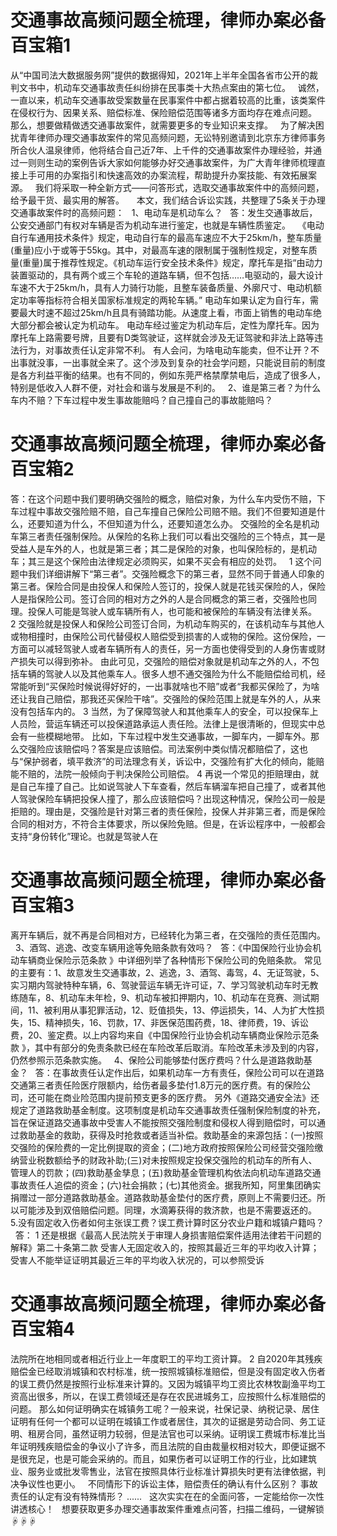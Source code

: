 # 交通事故高频问题全梳理，律师办案必备百宝箱1

从“中国司法大数据服务网”提供的数据得知，2021年上半年全国各省市公开的裁判文书中，机动车交通事故责任纠纷排在民事类十大热点案由的第七位。
 
诚然，一直以来，机动车交通事故受案数量在民事案件中都占据着较高的比重，该类案件在侵权行为、因果关系、赔偿标准、保险赔偿范围等诸多方面均存在难点问题。
 
那么，想要做精做透交通事故案件，就需要更多的专业知识来支撑。
 
为了解决困扰青年律师办理交通事故案件的常见高频问题，无讼特别邀请到北京东方律师事务所合伙人温泉律师，他将结合自己近7年、上千件的交通事故案件办理经验，并通过一则则生动的案例告诉大家如何能够办好交通事故案件，为广大青年律师梳理直接上手可用的办案指引和快速高效的办案流程，帮助提升办案技能、有效拓展案源。
 
我们将采取一种全新方式——问答形式，选取交通事故案件中的高频问题，给予最干货、最实用的解答。
 
 
本文，我们结合诉讼实践，共整理了5条关于办理交通事故案件时的高频问题：
 
1、电动车是机动车么？
 
答：发生交通事故后，公安交通部门有权对车辆是否为机动车进行鉴定，也就是车辆性质鉴定。
 
《电动自行车通用技术条件》规定，电动自行车的最高车速应不大于25km/h，整车质量(重量)应小于或等于55kg。其中，对最高车速的限制属于强制性规定，对整车质量(重量)属于推荐性规定。《机动车运行安全技术条件》规定，摩托车是指“由动力装置驱动的，具有两个或三个车轮的道路车辆，但不包括……电驱动的，最大设计车速不大于25km/h，具有人力骑行功能，且整车装备质量、外廓尺寸、电动机额定功率等指标符合相关国家标准规定的两轮车辆。”
电动车如果认定为自行车，需要最大时速不超过25km/h且具有骑踏功能。从速度上看，市面上销售的电动车绝大部分都会被认定为机动车。
电动车经过鉴定为机动车后，定性为摩托车。因为摩托车上路需要号牌，且要有D类驾驶证，这样就会涉及无证驾驶和非法上路等违法行为，对事故责任认定非常不利。
有人会问，为啥电动车能卖，但不让开？不出事就没事，一出事就全来了。这个涉及到复杂的社会学问题，只能说目前的制度是各方利益平衡的结果。也有不同的，例如东莞严格禁摩禁电后，造成了很多人，特别是低收入人群不便，对社会和谐与发展是不利的。
 
2、谁是第三者？为什么车内不赔？下车过程中发生事故能赔吗？自己撞自己的事故能赔吗？
 

# 交通事故高频问题全梳理，律师办案必备百宝箱2


答：在这个问题中我们要明确交强险的概念，赔偿对象，为什么车内受伤不赔，下车过程中事故交强险赔不赔，自己车撞自己保险公司赔不赔。我们不但要知道是什么，还要知道为什么，不但知道为什么，还要知道怎么办。
交强险的全名是机动车第三者责任强制保险。从保险的名称上我们可以看出交强险的三个特点，其一是受益人是车外的人，也就是第三者；其二是保险的对象，也叫保险标的，是机动车；其三是这个保险由法律规定必须购买，如果不买会有相应的处罚。
 
1 这个问题中我们详细讲解下“第三者”。交强险概念下的第三者，显然不同于普通人印象的第三者。保险合同是由投保人和保险人签订的，投保人就是花钱买保险的人，保险人是指保险公司。签订合同的相对方之外的人是合同概念的第三者，交强险也同理。投保人可能是驾驶人或车辆所有人，也可能和被保险的车辆没有法律关系。
2 交强险就是投保人和保险公司签订合同，为机动车购买的，在该机动车与其他人或物相撞时，由保险公司代替侵权人赔偿受到损害的人或物的保险。这份保险，一方面可以减轻驾驶人或者车辆所有人的责任，另一方面也使得受到的人身伤害或财产损失可以得到弥补。
由此可见，交强险的赔偿对象就是机动车之外的人，不包括车辆的驾驶人以及其他乘车人。很多人想不通交强险为什么不能赔偿给司机，经常能听到“买保险时候说得好好的，一出事就啥也不赔”或者“我都买保险了，为啥还让我自己赔偿，那我还买保险干啥”。交强险的保险范围上就是车外的人，从来没有包括车内的。
3 当然，为了保障驾驶人和其他乘车人的安全，可以投保车上人员险，营运车辆还可以投保道路承运人责任险。法律上是很清晰的，但现实中总会有一些模糊地带。
比如，下车过程中发生交通事故，一脚车内，一脚车外。那么交强险应该赔偿吗？答案是应该赔偿。司法案例中类似情况都赔偿了，这也与“保护弱者，填平救济”的司法理念有关，诉讼中，交强险有扩大化的倾向，能赔能不赔的，法院一般倾向于判决保险公司赔偿。
4 再说一个常见的拒赔理由，就是自己车撞了自己。比如说驾驶人下车查看，然后车辆溜车把自己撞了，或者其他人驾驶保险车辆把投保人撞了，那么应该赔偿吗？出现这种情况，保险公司一般是拒赔的。理由是，交强险是针对第三者的责任保险，投保人并非第三者，而是保险合同的相对方，不符合主体要求，所以保险免赔。但是，在诉讼程序中，一般都会支持“身份转化”理论。也就是驾驶人在

# 交通事故高频问题全梳理，律师办案必备百宝箱3

离开车辆后，就不再是合同相对方，已经转化为第三者，在交强险的责任范围内。
 
3、酒驾、逃逸、改变车辆用途等免赔条款有效吗？
 
答：《中国保险行业协会机动车辆商业保险示范条款 》中详细列举了各种情形下保险公司的免赔条款。
常见的主要有：1、故意发生交通事故，2、逃逸，3、酒驾、毒驾，4、无证驾驶，5、实习期内驾驶特种车辆，6、驾驶营运车辆无许可证，7、学习驾驶机动车时无教练随车，8、机动车未年检，9、机动车被扣押期内，10、机动车在竞赛、测试期间，11、被利用从事犯罪活动，12、贬值损失，13、停运损失，14、人为扩大性损失，15、精神损失，16、罚款，17、非医保范围药费，18、律师费，19、诉讼费，20、鉴定费。以上内容均来自《中国保险行业协会机动车辆商业保险示范条款 》，其中有部分的免责条款已经在车险改革后取消。车险改革未涉及到的内容，仍然参照示范条款实施。
 
4、保险公司能够垫付医疗费吗？什么是道路救助基金？
 
答：在事故责任认定作出后，如果机动车一方有责任，保险公司可以在道路交通第三者责任险医疗限额内，给伤者最多垫付1.8万元的医疗费。有的保险公司，还可能在商业险范围内提前预支更多的医疗费。
另外《道路交通安全法》还规定了道路救助基金制度。这项制度是机动车交通事故责任强制保险制度的补充，旨在保证道路交通事故中受害人不能按照交强险制度和侵权人得到赔偿时，可以通过救助基金的救助，获得及时抢救或者适当补偿。救助基金的来源包括：(一)按照交强险的保险费的一定比例提取的资金；(二)地方政府按照保险公司经营交强险缴纳营业税数额给予的财政补助;(三)对未按照规定投保交强险的机动车的所有人、管理人的罚款；(四)救助基金孳息；(五)救助基金管理机构依法向机动车道路交通事故责任人追偿的资金；(六)社会捐款；(七)其他资金。据我所知，阿里集团确实捐赠过一部分道路救助基金。道路救助基金垫付的医疗费，原则上不需要归还。所以可能涉及到双倍赔偿问题。同理，水滴筹获得的救济款，也是不需要返还的。
 
5.没有固定收入伤者如何主张误工费？误工费计算时区分农业户籍和城镇户籍吗？
 
答：
1 还是根据《最高人民法院关于审理人身损害赔偿案件适用法律若干问题的解释》第二十条第二款 受害人无固定收入的，按照其最近三年的平均收入计算；受害人不能举证证明其最近三年的平均收入状况的，可以参照受诉

# 交通事故高频问题全梳理，律师办案必备百宝箱4

法院所在地相同或者相近行业上一年度职工的平均工资计算。
2 自2020年其残疾赔偿金已经取消城镇和农村标准，统一按照城镇标准赔偿，但是没有固定收入伤者的误工费仍然是按照行业标准来计算的。又因为城镇平均工资比农林牧副渔平均工资高出很多，所以，在误工费领域还是存在农民进城务工，应按照什么标准赔偿的问题。
那么如何证明确实在城镇务工呢？一般来说，社保记录、纳税记录、居住证明有任何一个都可以证明在城镇工作或者居住，其次的证据是劳动合同、务工证明、租房合同，虽然证明力较弱，但是法官也可以采纳。证明误工费城市标准比当年证明残疾赔偿金的争议小了许多，而且法院的自由裁量权相对较大，即便证据不是很充足，也是可能会采纳的。而且，如果伤者可以证明工作的行业，比如建筑业、服务业或批发零售业，法官在按照具体行业标准计算损失时更有法律依据，判决争议性也更小。
 
不同情形下的诉讼主体，赔偿责任的确认有什么区别？
事故责任的认定有没有特殊情形？
......
 
这次实实在在的全面问答，一定能给你一次性讲透核心！
 
想要获取更多办理交通事故案件重难点问答，扫描二维码，一键解锁☟☟☟
 


